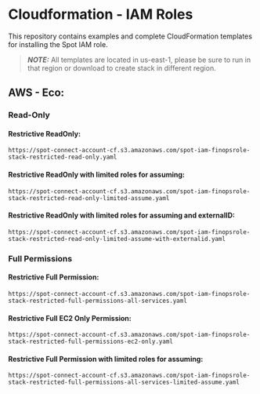 # Cloudformation - IAM Roles

This repository contains examples and complete CloudFormation templates for installing the Spot IAM role.

> **_NOTE:_**  All templates are located in us-east-1, please be sure to run in that region or download to create stack in different region.
>

## AWS - Eco:
### Read-Only
#### Restrictive ReadOnly:
```
https://spot-connect-account-cf.s3.amazonaws.com/spot-iam-finopsrole-stack-restricted-read-only.yaml
```
#### Restrictive ReadOnly with limited roles for assuming:
```
https://spot-connect-account-cf.s3.amazonaws.com/spot-iam-finopsrole-stack-restricted-read-only-limited-assume.yaml
```
#### Restrictive ReadOnly with limited roles for assuming and externalID:
```
https://spot-connect-account-cf.s3.amazonaws.com/spot-iam-finopsrole-stack-restricted-read-only-limited-assume-with-externalid.yaml
```

### Full Permissions
#### Restrictive Full Permission:
```
https://spot-connect-account-cf.s3.amazonaws.com/spot-iam-finopsrole-stack-restricted-full-permissions-all-services.yaml
```
#### Restrictive Full EC2 Only Permission:
```
https://spot-connect-account-cf.s3.amazonaws.com/spot-iam-finopsrole-stack-restricted-full-permissions-ec2-only.yaml
```
#### Restrictive Full Permission with limited roles for assuming:
```
https://spot-connect-account-cf.s3.amazonaws.com/spot-iam-finopsrole-stack-restricted-full-permissions-all-services-limited-assume.yaml
```